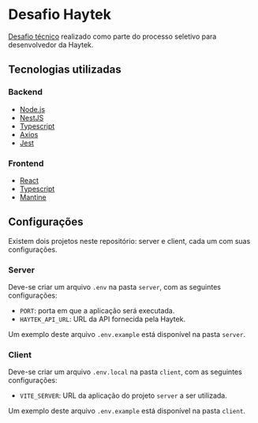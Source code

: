 # Desafio Haytek

[Desafio técnico](https://github.com/haytek-project/test-haytek) realizado como parte do processo seletivo para desenvolvedor da Haytek.

## Tecnologias utilizadas

### Backend

- [Node.js](https://nodejs.org/en)
- [NestJS](https://nestjs.com/)
- [Typescript](https://www.typescriptlang.org/)
- [Axios](https://axios-http.com/)
- [Jest](https://jestjs.io/)

### Frontend

- [React](https://react.dev/)
- [Typescript](https://www.typescriptlang.org/)
- [Mantine](https://mantine.dev/)

## Configurações

Existem dois projetos neste repositório: server e client, cada um com suas configurações.

### Server

Deve-se criar um arquivo `.env` na pasta `server`, com as seguintes configurações:

- `PORT`: porta em que a aplicação será executada.
- `HAYTEK_API_URL`: URL da API fornecida pela Haytek.

Um exemplo deste arquivo `.env.example` está disponível na pasta `server`.

### Client

Deve-se criar um arquivo `.env.local` na pasta `client`, com as seguintes configurações:

- `VITE_SERVER`: URL da aplicação do projeto `server` a ser utilizada.

Um exemplo deste arquivo `.env.example` está disponível na pasta `client`.
